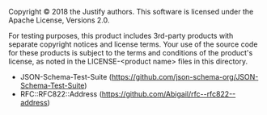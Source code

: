 Copyright &copy; 2018 the Justify authors. 
This software is licensed under the Apache License, Versions 2.0.

For testing purposes, this product includes 3rd-party products with separate copyright notices and license terms. Your use of the source code for these products is subject to the terms and conditions of the product's license, as noted in the LICENSE-&lt;product name&gt; files in this directory.

* JSON-Schema-Test-Suite (https://github.com/json-schema-org/JSON-Schema-Test-Suite)
* RFC::RFC822::Address (https://github.com/Abigail/rfc--rfc822--address)
